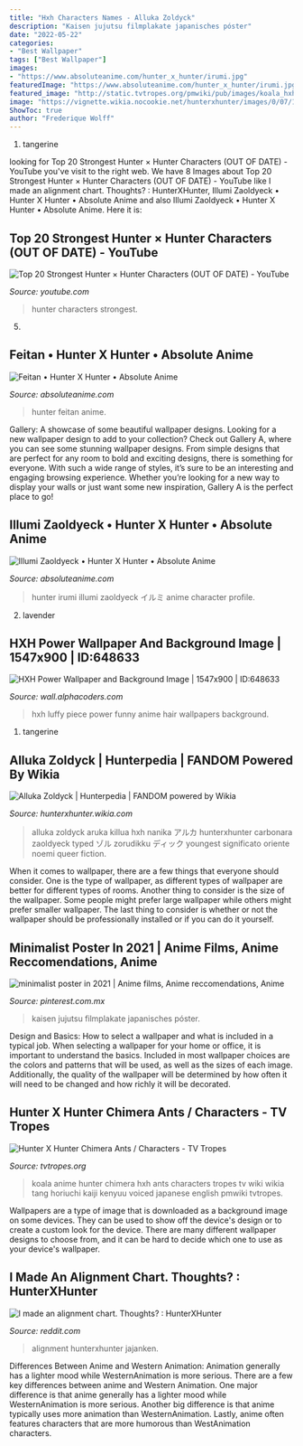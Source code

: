 ```yaml
---
title: "Hxh Characters Names - Alluka Zoldyck"
description: "Kaisen jujutsu filmplakate japanisches póster"
date: "2022-05-22"
categories:
- "Best Wallpaper"
tags: ["Best Wallpaper"]
images:
- "https://www.absoluteanime.com/hunter_x_hunter/irumi.jpg"
featuredImage: "https://www.absoluteanime.com/hunter_x_hunter/irumi.jpg"
featured_image: "http://static.tvtropes.org/pmwiki/pub/images/koala_hxh.png"
image: "https://vignette.wikia.nocookie.net/hunterxhunter/images/0/07/147_-_Alluka_face.png/revision/latest?cb=20170804080459"
ShowToc: true
author: "Frederique Wolff"
---
```



1. tangerine 

	

		
looking for Top 20 Strongest Hunter × Hunter Characters (OUT OF DATE) - YouTube you've visit to the right web. We have 8 Images about Top 20 Strongest Hunter × Hunter Characters (OUT OF DATE) - YouTube like I made an alignment chart. Thoughts? : HunterXHunter, Illumi Zaoldyeck • Hunter X Hunter • Absolute Anime and also Illumi Zaoldyeck • Hunter X Hunter • Absolute Anime. Here it is:
		
    
## Top 20 Strongest Hunter × Hunter Characters (OUT OF DATE) - YouTube

<img loading=lazy src="https://i.ytimg.com/vi/zIu0uuCORO0/maxresdefault.jpg" onerror="this.onerror=null;this.src='https://tse2.mm.bing.net/th?id=OIP.vwfRjVrhkeAQEzATP2U8uQHaEK&amp;pid=15.1';" alt="Top 20 Strongest Hunter × Hunter Characters (OUT OF DATE) - YouTube">

_Source: youtube.com_

>hunter characters strongest. 

	

5.

    
## Feitan • Hunter X Hunter • Absolute Anime

<img loading=lazy src="https://www.absoluteanime.com/hunter_x_hunter/feitan.jpg" onerror="this.onerror=null;this.src='https://tse3.mm.bing.net/th?id=OIP.Xpgp4wlg0lkhEmmYrQWuLQHaFj&amp;pid=15.1';" alt="Feitan • Hunter X Hunter • Absolute Anime">

_Source: absoluteanime.com_

>hunter feitan anime. 

	

Gallery: A showcase of some beautiful wallpaper designs.
Looking for a new wallpaper design to add to your collection? Check out Gallery A, where you can see some stunning wallpaper designs. From simple designs that are perfect for any room to bold and exciting designs, there is something for everyone. With such a wide range of styles, it’s sure to be an interesting and engaging browsing experience. Whether you’re looking for a new way to display your walls or just want some new inspiration, Gallery A is the perfect place to go!





	
	
    
## Illumi Zaoldyeck • Hunter X Hunter • Absolute Anime

<img loading=lazy src="https://www.absoluteanime.com/hunter_x_hunter/irumi.jpg" onerror="this.onerror=null;this.src='https://tse2.mm.bing.net/th?id=OIP.Jte5TRzrrH-MSQoS0bgNCAHaF0&amp;pid=15.1';" alt="Illumi Zaoldyeck • Hunter X Hunter • Absolute Anime">

_Source: absoluteanime.com_

>hunter irumi illumi zaoldyeck イルミ anime character profile. 

	

2. lavender 

    
## HXH Power Wallpaper And Background Image | 1547x900 | ID:648633

<img loading=lazy src="https://images5.alphacoders.com/648/648633.jpg" onerror="this.onerror=null;this.src='https://tse2.mm.bing.net/th?id=OIP.-WQH0O9fqcgD2iEhOs9fhQHaET&amp;pid=15.1';" alt="HXH Power Wallpaper and Background Image | 1547x900 | ID:648633">

_Source: wall.alphacoders.com_

>hxh luffy piece power funny anime hair wallpapers background. 

	

1. tangerine 

    
## Alluka Zoldyck | Hunterpedia | FANDOM Powered By Wikia

<img loading=lazy src="https://vignette.wikia.nocookie.net/hunterxhunter/images/0/07/147_-_Alluka_face.png/revision/latest?cb=20170804080459" onerror="this.onerror=null;this.src='https://tse3.mm.bing.net/th?id=OIP.ETTQP6-jGiCgd9A9XJKASgD6D6&amp;pid=15.1';" alt="Alluka Zoldyck | Hunterpedia | FANDOM powered by Wikia">

_Source: hunterxhunter.wikia.com_

>alluka zoldyck aruka killua hxh nanika アルカ hunterxhunter carbonara zaoldyeck typed ゾル zorudikku ディック youngest significato oriente noemi queer fiction. 

	

When it comes to wallpaper, there are a few things that everyone should consider. One is the type of wallpaper, as different types of wallpaper are better for different types of rooms. Another thing to consider is the size of the wallpaper. Some people might prefer large wallpaper while others might prefer smaller wallpaper. The last thing to consider is whether or not the wallpaper should be professionally installed or if you can do it yourself.

    
## Minimalist Poster In 2021 | Anime Films, Anime Reccomendations, Anime

<img loading=lazy src="https://i.pinimg.com/originals/76/03/6b/76036bff91b4fb5da60560271efe11e9.jpg" onerror="this.onerror=null;this.src='https://tse2.mm.bing.net/th?id=OIP.9_7w0S4RdfX3eR6wONswVgHaLH&amp;pid=15.1';" alt="minimalist poster in 2021 | Anime films, Anime reccomendations, Anime">

_Source: pinterest.com.mx_

>kaisen jujutsu filmplakate japanisches póster. 

	

Design and Basics: How to select a wallpaper and what is included in a typical job.
When selecting a wallpaper for your home or office, it is important to understand the basics. Included in most wallpaper choices are the colors and patterns that will be used, as well as the sizes of each image. Additionally, the quality of the wallpaper will be determined by how often it will need to be changed and how richly it will be decorated.

    
## Hunter X Hunter Chimera Ants / Characters - TV Tropes

<img loading=lazy src="http://static.tvtropes.org/pmwiki/pub/images/koala_hxh.png" onerror="this.onerror=null;this.src='https://tse2.mm.bing.net/th?id=OIP.cgTxXUVEwt9SUvAVXY8yAQAAAA&amp;pid=15.1';" alt="Hunter X Hunter Chimera Ants / Characters - TV Tropes">

_Source: tvtropes.org_

>koala anime hunter chimera hxh ants characters tropes tv wiki wikia tang horiuchi kaiji kenyuu voiced japanese english pmwiki tvtropes. 

	

Wallpapers are a type of image that is downloaded as a background image on some devices. They can be used to show off the device's design or to create a custom look for the device. There are many different wallpaper designs to choose from, and it can be hard to decide which one to use as your device's wallpaper.

    
## I Made An Alignment Chart. Thoughts? : HunterXHunter

<img loading=lazy src="https://external-preview.redd.it/IRc3tLfFgO24W8TJwsGDQpX9qttBxqQxcKtSsSwlEtU.png?auto=webp&amp;s=2ae255331cbdacb47b519c96feba55f0c941239d" onerror="this.onerror=null;this.src='https://tse1.mm.bing.net/th?id=OIP.snto_Ro0Go1-zx-71RVyPwHaF7&amp;pid=15.1';" alt="I made an alignment chart. Thoughts? : HunterXHunter">

_Source: reddit.com_

>alignment hunterxhunter jajanken. 

	

Differences Between Anime and Western Animation: Animation generally has a lighter mood while WesternAnimation is more serious.
There are a few key differences between anime and Western Animation. One major difference is that anime generally has a lighter mood while WesternAnimation is more serious. Another big difference is that anime typically uses more animation than WesternAnimation. Lastly, anime often features characters that are more humorous than WestAnimation characters.

